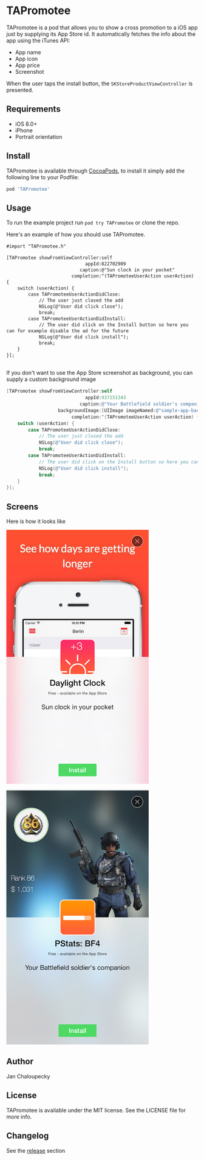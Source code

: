 # TAPromotee
TAPromotee is a pod that allows you to show a cross promotion to a iOS app just by supplying its App Store id. It automatically fetches the info about the app using the iTunes API:

- App name
- App icon
- App price
- Screenshot 

When the user taps the install button, the `SKStoreProductViewController` is presented.


## Requirements

- iOS 8.0+
- iPhone
- Portrait orientation

## Install

TAPromotee is available through [CocoaPods](http://cocoapods.org), to install
it simply add the following line to your Podfile:

```ruby
pod 'TAPromotee'
```

## Usage

To run the example project run `pod try TAPromotee` or clone the repo.

Here's an example of how you should use TAPromotee. 

```objc
#import "TAPromotee.h"
```




```objc
[TAPromotee showFromViewController:self 
                             appId:822702909 
                           caption:@"Sun clock in your pocket" 
                        completion:^(TAPromoteeUserAction userAction) {
    switch (userAction) {
        case TAPromoteeUserActionDidClose:
            // The user just closed the add
            NSLog(@"User did click close");
            break;
        case TAPromoteeUserActionDidInstall:
            // The user did click on the Install button so here you can for example disable the ad for the future
            NSLog(@"User did click install");
            break;
    }
}];
    
```

If you don't want to use the App Store screenshot as background, you can supply a custom background image

```objective-c
[TAPromotee showFromViewController:self
                             appId:937151343
                           caption:@"Your Battlefield soldier's companion"
                   backgroundImage:[UIImage imageNamed:@"sample-app-background"]
                        completion:^(TAPromoteeUserAction userAction) {
    switch (userAction) {
        case TAPromoteeUserActionDidClose:
            // The user just closed the add
            NSLog(@"User did click close");
            break;
        case TAPromoteeUserActionDidInstall:
            // The user did click on the Install button so here you can for example disable the ad for the future
            NSLog(@"User did click install");
            break;
    }
}];
```

## Screens

Here is how it looks like


![](Example/Screens/Screen1.png)

![](Example/Screens/Screen2.png)


## Author

Jan Chaloupecky

## License

TAPromotee is available under the MIT license. See the LICENSE file for more info.

## Changelog
See the [release](https://github.com/JanC/TAPromotee/releases) section


